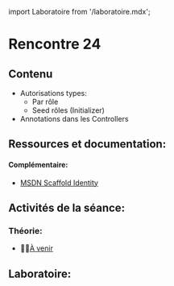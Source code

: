 import Laboratoire from '/laboratoire.mdx';

# Rencontre 24

## Contenu
- Autorisations types: 
  - Par rôle 
  - Seed rôles (Initializer) 
- Annotations dans les Controllers  

## Ressources et documentation: 

#### Complémentaire: 
- [MSDN Scaffold Identity](https://go.microsoft.com/fwlink/?linkid=2116645)

## Activités de la séance: 

### Théorie: 
- 🔗🚧[À venir](BRISE)

## Laboratoire: 
<Laboratoire nom="10XX-S24_Lab1"/>





